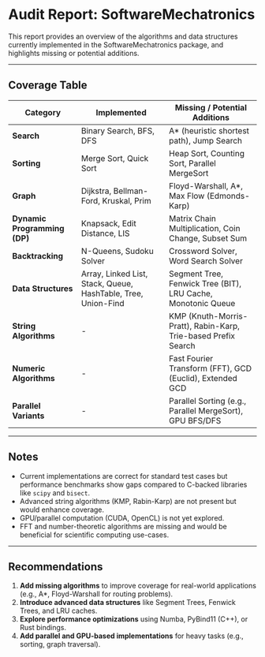# Audit Report: SoftwareMechatronics

This report provides an overview of the algorithms and data structures currently implemented in the SoftwareMechatronics package, and highlights missing or potential additions.

---

## **Coverage Table**

| **Category**        | **Implemented**                             | **Missing / Potential Additions**           |
|---------------------|---------------------------------------------|---------------------------------------------|
| **Search**          | Binary Search, BFS, DFS                     | A* (heuristic shortest path), Jump Search   |
| **Sorting**         | Merge Sort, Quick Sort                      | Heap Sort, Counting Sort, Parallel MergeSort|
| **Graph**           | Dijkstra, Bellman-Ford, Kruskal, Prim        | Floyd-Warshall, A*, Max Flow (Edmonds-Karp) |
| **Dynamic Programming (DP)** | Knapsack, Edit Distance, LIS       | Matrix Chain Multiplication, Coin Change, Subset Sum |
| **Backtracking**    | N-Queens, Sudoku Solver                     | Crossword Solver, Word Search Solver        |
| **Data Structures** | Array, Linked List, Stack, Queue, HashTable, Tree, Union-Find | Segment Tree, Fenwick Tree (BIT), LRU Cache, Monotonic Queue |
| **String Algorithms** | -                                         | KMP (Knuth-Morris-Pratt), Rabin-Karp, Trie-based Prefix Search |
| **Numeric Algorithms** | -                                        | Fast Fourier Transform (FFT), GCD (Euclid), Extended GCD |
| **Parallel Variants** | -                                         | Parallel Sorting (e.g., Parallel MergeSort), GPU BFS/DFS |

---

## **Notes**
- Current implementations are correct for standard test cases but performance benchmarks show gaps compared to C-backed libraries like `scipy` and `bisect`.
- Advanced string algorithms (KMP, Rabin-Karp) are not present but would enhance coverage.
- GPU/parallel computation (CUDA, OpenCL) is not yet explored.
- FFT and number-theoretic algorithms are missing and would be beneficial for scientific computing use-cases.

---

## **Recommendations**
1. **Add missing algorithms** to improve coverage for real-world applications (e.g., A*, Floyd-Warshall for routing problems).
2. **Introduce advanced data structures** like Segment Trees, Fenwick Trees, and LRU caches.
3. **Explore performance optimizations** using Numba, PyBind11 (C++), or Rust bindings.
4. **Add parallel and GPU-based implementations** for heavy tasks (e.g., sorting, graph traversal).

